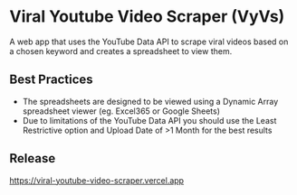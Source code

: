 # Viral Youtube Video Scraper (VyVs)

A web app that uses the YouTube Data API to scrape viral videos based on a chosen keyword and creates a spreadsheet to view them.

## Best Practices
- The spreadsheets are designed to be viewed using a Dynamic Array spreadsheet viewer (eg. Excel365 or Google Sheets)
- Due to limitations of the YouTube Data API you should use the Least Restrictive option and Upload Date of >1 Month for the best results
  
## Release

https://viral-youtube-video-scraper.vercel.app

